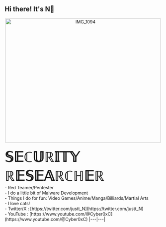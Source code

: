 <!-- DESKTOP -->
## Hi there! It's N👋
<p align="middle">
      <img src="https://github.com/behindd/behindd/assets/76596012/f31bae7d-d1fe-465e-ba96-8317629c1430" alt="IMG_1094" width="500" height="400" />
</p>
<strong style="font-size: 45px;">𝕊𝔼ℂ𝕌ℝ𝕀𝕋𝕐 ℝ𝔼𝕊𝔼𝔸ℝℂℍ𝔼ℝ</strong><br>
- Red Teamer/Pentester<br>
- I do a little bit of Malware Development<br>
- Things I do for fun: Video Games/Anime/Manga/Billiards/Martial Arts<br>
- I love cats!<br>
- Twitter/X : [https://twitter.com/justt_N](https://twitter.com/justt_N)<br>
- YouTube : [https://www.youtube.com/@Cyber0xC](https://www.youtube.com/@Cyber0xC)
|---|---|
